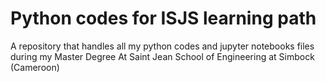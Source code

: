 # Python codes for ISJS learning path

A repository that handles all my python codes and jupyter notebooks files during my Master Degree At Saint Jean School of Engineering at Simbock (Cameroon) 
